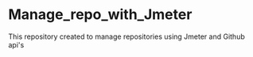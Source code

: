 # Manage_repo_with_Jmeter
This repository created to manage repositories using Jmeter and Github api's
